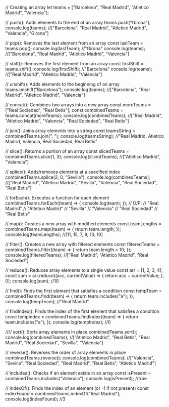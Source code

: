 // Creating an array
let teams = ["Barcelona", "Real Madrid", "Atletico Madrid", "Valencia"];

// push(): Adds elements to the end of an array
teams.push("Girona");
console.log(teams); //["Barcelona", "Real Madrid", "Atletico Madrid", "Valencia", "Girona"]

// pop(): Removes the last element from an array
const lastTeam = teams.pop();
console.log(lastTeam); //"Girona"
console.log(teams); //["Barcelona", "Real Madrid", "Atletico Madrid", "Valencia"]

// shift(): Removes the first element from an array
const firstShift = teams.shift();
console.log(firstShift); //"Barcelona"
console.log(teams); //["Real Madrid", "Atletico Madrid", "Valencia"]

// unshift(): Adds elements to the beginning of an array
teams.unshift("Barcelona");
console.log(teams); //["Barcelona", "Real Madrid", "Atletico Madrid", "Valencia"]

// concat(): Combines two arrays into a new array
const moreTeams = ["Real Sociedad", "Real Betis"];
const combinedTeams = teams.concat(moreTeams);
console.log(combinedTeams); //["Real Madrid", "Atletico Madrid", "Valencia", "Real Sociedad", "Real Betis"]

// join(): Joins array elements into a string
const teamsString = combinedTeams.join(", ");
console.log(teamsString); //"Real Madrid, Atletico Madrid, Valencia, Real Sociedad, Real Betis"

// slice(): Returns a portion of an array
const slicedTeams = combinedTeams.slice(1, 3);
console.log(slicedTeams); //["Atletico Madrid", "Valencia"]

// splice(): Adds/removes elements at a specified index
combinedTeams.splice(2, 0, "Sevilla");
console.log(combinedTeams); //["Real Madrid", "Atletico Madrid", "Sevilla", "Valencia", "Real Sociedad", "Real Betis"]

// forEach(): Executes a function for each element
combinedTeams.forEach((team) => {
console.log(team);
});
// O/P:
// "Real Madrid"
// "Atletico Madrid"
// "Sevilla"
// "Valencia"
// "Real Sociedad"
// "Real Betis"

// map(): Creates a new array with modified elements
const teamLengths = combinedTeams.map((team) => {
return team.length;
});
console.log(teamLengths); //[11, 15, 7, 8, 13, 10]

// filter(): Creates a new array with filtered elements
const filteredTeams = combinedTeams.filter((team) => {
return team.length > 10;
});
console.log(filteredTeams); //["Real Madrid", "Atletico Madrid", "Real Sociedad"]

// reduce(): Reduces array elements to a single value
const arr = [1, 2, 3, 4];
const sum = arr.reduce((acc, currentValue) => {
return acc + currentValue;
}, 0);
console.log(sum); //10

// find(): Finds the first element that satisfies a condition
const tempTeam = combinedTeams.find((team) => {
return team.includes("a");
});
console.log(tempTeam); //"Real Madrid"

// findIndex(): Finds the index of the first element that satisfies a condition
const tempIndex = combinedTeams.findIndex((team) => {
return team.includes("a");
});
console.log(tempIndex); //0

//// sort(): Sorts array elements in place
combinedTeams.sort();
console.log(combinedTeams); //["Atletico Madrid", "Real Betis", "Real Madrid", "Real Sociedad", "Sevilla", "Valencia"]

// reverse(): Reverses the order of array elements in place
combinedTeams.reverse();
console.log(combinedTeams); //["Valencia", "Sevilla", "Real Sociedad", "Real Madrid", "Real Betis", "Atletico Madrid"]

// includes(): Checks if an element exists in an array
const isPresent = combinedTeams.includes("Valencia");
console.log(isPresent); //true

// indexOf(): Finds the index of an element (or -1 if not present)
const indexFound = combinedTeams.indexOf("Real Madrid");
console.log(indexFound); //3
